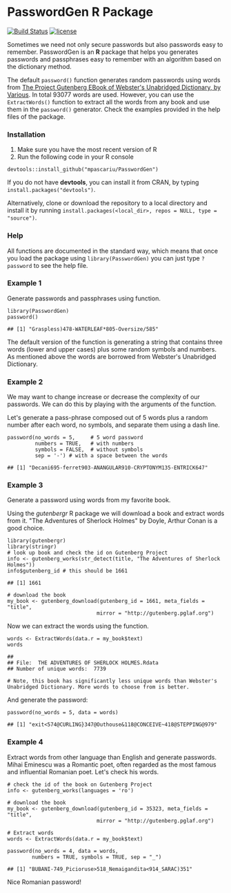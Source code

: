 # PasswordGen R Package
[![Build Status](https://travis-ci.org/mpascariu/PasswordGen.svg?branch=master)](https://travis-ci.org/mpascariu/PasswordGen)
[![license](https://img.shields.io/github/license/mpascariu/PasswordGen.svg)]()

Sometimes we need not only secure passwords but also passwords easy to
remember. PasswordGen is an **R** package that helps you generates
passwords and passphrases easy to remember with an algorithm based on
the dictionary method.

The default `password()` function generates random passwords using words
from [The Project Gutenberg EBook of Webster's Unabridged Dictionary, by
Various](http://www.gutenberg.org/ebooks/29765). In total 93077 words
are used. However, you can use the `ExtractWords()` function to extract
all the words from any book and use them in the `password()` generator.
Check the examples provided in the help files of the package.

### Installation

1.  Make sure you have the most recent version of R
2.  Run the following code in your R console

<!-- -->

    devtools::install_github("mpascariu/PasswordGen")

If you do not have **devtools**, you can install it from CRAN, by typing
`install.packages("devtools")`.

Alternatively, clone or download the repository to a local directory and
install it by running
`install.packages(<local_dir>, repos = NULL, type = "source")`.

### Help

All functions are documented in the standard way, which means that once
you load the package using `library(PasswordGen)` you can just type
`?password` to see the help file.

### Example 1

Generate passwords and passphrases using function.

    library(PasswordGen)
    password()

    ## [1] "Graspless)478-WATERLEAF*805-Oversize/585"

The default version of the function is generating a string that
contains three words (lower and upper cases) plus some random symbols
and numbers. As mentioned above the words are borrowed from Webster's
Unabridged Dictionary.

### Example 2

We may want to change increase or decrease the complexity of our
passwords. We can do this by playing with the arguments of the function.

Let's generate a pass-phrase composed out of 5 words plus a random number
after each word, no symbols, and separate them using a dash line.

    password(no_words = 5,     # 5 word password
             numbers = TRUE,   # with numbers
             symbols = FALSE,  # without symbols
             sep = '-') # with a space between the words

    ## [1] "Decani695-ferret903-ANANGULAR910-CRYPTONYM135-ENTRICK647"

### Example 3

Generate a password using words from my favorite book.

Using the *gutenbergr* R package we will download a book and extract words from it.
"The Adventures of Sherlock Holmes" by Doyle, Arthur Conan is a good
choice.

    library(gutenbergr)
    library(stringr)
    # look up book and check the id on Gutenberg Project
    info <- gutenberg_works(str_detect(title, "The Adventures of Sherlock Holmes"))
    info$gutenberg_id # this should be 1661

    ## [1] 1661

    # download the book
    my_book <- gutenberg_download(gutenberg_id = 1661, meta_fields = "title",
                                 mirror = "http://gutenberg.pglaf.org")

Now we can extract the words using the function.

    words <- ExtractWords(data.r = my_book$text)
    words

    ## 
    ## File:  THE ADVENTURES OF SHERLOCK HOLMES.Rdata
    ## Number of unique words:  7739

    # Note, this book has significantly less unique words than Webster's Unabridged Dictionary. More words to choose from is better.

And generate the password:

    password(no_words = 5, data = words)

    ## [1] "exit<574@CURLING}347@Outhouse&118@CONCEIVE~418@STEPPING@979"

### Example 4

Extract words from other language than English and generate passwords.
Mihai Eminescu was a Romantic poet, often regarded as the most famous
and influential Romanian poet. Let's check his words.

    # check the id of the book on Gutenberg Project
    info <- gutenberg_works(languages = 'ro')

    # download the book
    my_book <- gutenberg_download(gutenberg_id = 35323, meta_fields = "title",
                                 mirror = "http://gutenberg.pglaf.org")

    # Extract words
    words <- ExtractWords(data.r = my_book$text)

    password(no_words = 4, data = words,
            numbers = TRUE, symbols = TRUE, sep = "_")

    ## [1] "BUBANI-749_Picioruse>518_Nemaigandita<914_SARAC)351"

Nice Romanian password!
